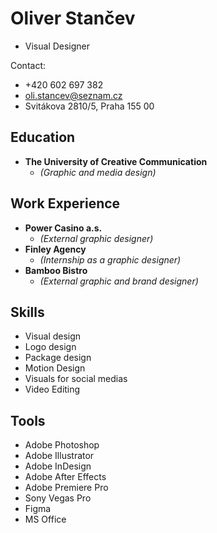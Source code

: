 # Oliver Stančev
- Visual Designer

Contact:
- +420 602 697 382
- oli.stancev@seznam.cz
- Svitákova 2810/5, Praha 155 00

## Education
- **The University of Creative Communication**
    - *(Graphic and media design)*
 
## Work Experience
- **Power Casino a.s.**
    - *(External graphic designer)*
- **Finley Agency**
    - *(Internship as a graphic designer)*
- **Bamboo Bistro**
    - *(External graphic and brand designer)*

## Skills
- Visual design
- Logo design
- Package design
- Motion Design
- Visuals for social medias
- Video Editing

## Tools
- Adobe Photoshop
- Adobe Illustrator
- Adobe InDesign
- Adobe After Effects
- Adobe Premiere Pro
- Sony Vegas Pro
- Figma
- MS Office
